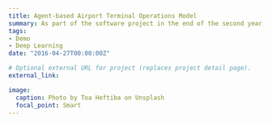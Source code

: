 ```yaml
---
title: Agent-based Airport Terminal Operations Model
summary: As part of the software project in the end of the second year, I have worked on developing a testing framework for AATOM, airport simulation developed by TU Delft.
tags:
- Demo
- Deep Learning
date: "2016-04-27T00:00:00Z"

# Optional external URL for project (replaces project detail page).
external_link: 

image:
  caption: Photo by Toa Heftiba on Unsplash
  focal_point: Smart
---
```

